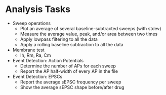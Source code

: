 # Analysis Tasks

* Sweep operations
  * Plot an average of several baseline-subtracted sweeps (with stdev)
  * Measure the average value, peak, and/or area between two times
  * Apply lowpass filtering to all the data
  * Apply a rolling baseline subtraction to all the data
* Membrane test
  * Ih, Rm, Ra, Cm
* Event Detection: Action Potentials
  * Determine the number of APs for each sweep
  * Report the AP half-width of every AP in the file
* Event Detection: EPSCs
  * Report the average sEPSC frequency per sweep
  * Show the average sEPSC shape before/after drug
